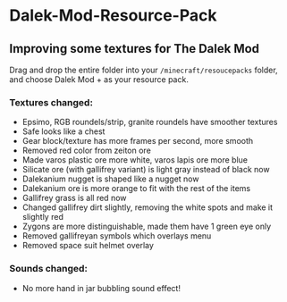 # Dalek-Mod-Resource-Pack

## Improving some textures for The Dalek Mod

Drag and drop the entire folder into your `/minecraft/resoucepacks` folder, and choose Dalek Mod + as your resource pack. 

### Textures changed: 
- Epsimo, RGB roundels/strip, granite roundels have smoother textures
- Safe looks like a chest
- Gear block/texture has more frames per second, more smooth
- Removed red color from zeiton ore
- Made varos plastic ore more white, varos lapis ore more blue
- Silicate ore (with gallifrey variant) is light gray instead of black now
- Dalekanium nugget is shaped like a nugget now
- Dalekanium ore is more orange to fit with the rest of the items
- Gallifrey grass is all red now
- Changed gallifrey dirt slightly, removing the white spots and make it slightly red
- Zygons are more distinguishable, made them have 1 green eye only
- Removed gallifreyan symbols which overlays menu
- Removed space suit helmet overlay

### Sounds changed:
- No more hand in jar bubbling sound effect!
